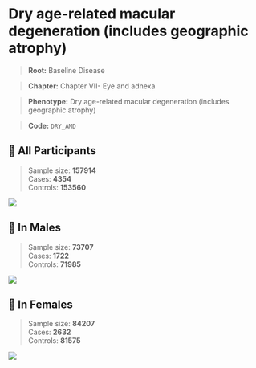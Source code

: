 # Dry age-related macular degeneration (includes geographic atrophy)

> **Root:** Baseline Disease  

> **Chapter:** Chapter VII- Eye and adnexa  

> **Phenotype:** Dry age-related macular degeneration (includes geographic atrophy)  

> **Code:** `DRY_AMD`

## 🧪 All Participants  
> Sample size: **157914**  
> Cases: **4354**  
> Controls: **153560**
<img src="/Disease/Figures/ALL/Incidence/DRY_AMD.png"/>
<CsvTable src="/Disease_Data/ALL/Incidence/COX_DRY_AMD.csv" label="🔍 View full results" />

## 👨 In Males  
> Sample size: **73707**  
> Cases: **1722**  
> Controls: **71985**
<img src="/Disease/Figures/Male/Incidence/DRY_AMD.png"/>
<CsvTable src="/Disease_Data/Male/Incidence/COX_DRY_AMD.csv" label="🔍 View full results" />

## 👩 In Females  
> Sample size: **84207**  
> Cases: **2632**  
> Controls: **81575**
<img src="/Disease/Figures/Female/Incidence/DRY_AMD.png"/>
<CsvTable src="/Disease_Data/Female/Incidence/COX_DRY_AMD.csv" label="🔍 View full results" />
